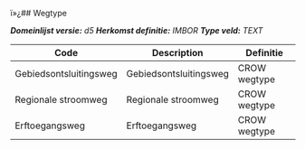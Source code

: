 ï»¿## Wegtype

*__Domeinlijst versie:__ d5*
*__Herkomst definitie:__ IMBOR*
*__Type veld:__ TEXT*

|__Code__ |__Description__ |__Definitie__	|
|	---	|	---	|   ---	| 
| Gebiedsontsluitingsweg | Gebiedsontsluitingsweg | CROW wegtype |
| Regionale stroomweg | Regionale stroomweg | CROW wegtype |
| Erftoegangsweg | Erftoegangsweg | CROW wegtype |
